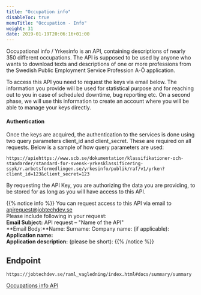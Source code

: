 ```yaml
---
title: "Occupation info"
disableToc: true
menuTitle: "Occupation - Info"
weight: 31
date: 2019-01-19T20:06:16+01:00
---
```


Occupational info / Yrkesinfo is an API, containing descriptions of nearly 350 different occupations. The API is supposed to be used by anyone who wants to download texts and descriptions of one or more professions from the Swedish Public Employment Service Profession A-Ö application.

To access this API you need to request the keys via email below. The information you provide will be used for statistical purpose and for reaching out to you in case of scheduled downtime, bug reporting etc. On a second phase, we will use this information to create an account where you will be able to manage your keys directly.


#### Authentication
Once the keys are acquired, the authentication to the services is done using two query parameters client_id and client_secret. These are required on all requests. Below is a sample of how query parameters are used:
````
https://apiehttps://www.scb.se/dokumentation/klassifikationer-och-standarder/standard-for-svensk-yrkesklassificering-ssyk/r.arbetsformedlingen.se/yrkesinfo/publik/raf/v1/yrken?client_id=123&client_secret=123
````
By requesting the API Key, you are authorizing the data you are providing, to be stored for as long as you will have access to this API.

{{% notice info %}}
You can request access to this API via email to <apirequest@jobtechdev.se>   
Please include following in your request:  
**Email Subject:** API request – "Name of the API"  
**Email Body:**Name:  Surname:  Company name: (if applicable):    
**Application name:**  
**Application description:** (please be short):
{{% /notice %}}
## Endpoint
````
https://jobtechdev.se/raml_vagledning/index.html#docs/summary/summary
````

[Occupations info API](/raml_vagledning/index.html#docs/summary/summary)
